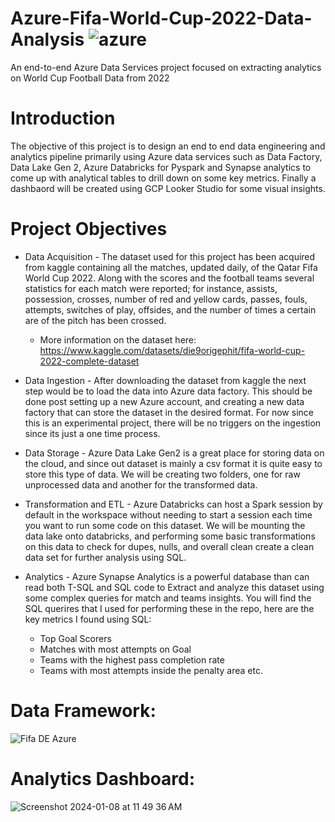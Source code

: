 # Azure-Fifa-World-Cup-2022-Data-Analysis ![azure](https://github.com/snehalsmalladi/Azure-Fifa-Data-Analysis/assets/75508260/73966de6-92d7-4e0c-8073-ff1f88c78d4a)

An end-to-end Azure Data Services project focused on extracting analytics on World Cup Football Data from 2022

# Introduction   
The objective of this project is to design an end to end data engineering and analytics pipeline primarily using Azure data services such as Data Factory, Data Lake Gen 2, Azure Databricks for Pyspark and Synapse analytics to come up with analytical tables to drill down on some key metrics. Finally a dashbaord will be created using GCP Looker Studio for some visual insights. 

# Project Objectives 
* Data Acquisition - The dataset used for this project has been acquired from kaggle containing all the matches, updated daily, of the Qatar Fifa World Cup 2022.
Along with the scores and the football teams several statistics for each match were reported; for instance, assists, possession, crosses, number of red and yellow cards, passes, fouls, attempts, switches of play, offsides, and the number of times a certain are of the pitch has been crossed.
  * More information on the dataset here: https://www.kaggle.com/datasets/die9origephit/fifa-world-cup-2022-complete-dataset
 
* Data Ingestion - After downloading the dataset from kaggle the next step would be to load the data into Azure data factory. This should be done post setting up a new Azure account, and creating a new data factory that can store the dataset in the desired format. For now since this is an experimental project, there will be no triggers on the ingestion since its just a one time process.

* Data Storage - Azure Data Lake Gen2 is a great place for storing data on the cloud, and since out dataset is mainly a csv format it is quite easy to store this type of data. We will be creating two folders, one for raw unprocessed data and another for the transformed data.

* Transformation and ETL - Azure Databricks can host a Spark session by default in the workspace without needing to start a session each time you want to run some code on this dataset. We will be mounting the data lake onto databricks, and performing some basic transformations on this data to check for dupes, nulls, and overall clean create a clean data set for further analysis using SQL.

* Analytics - Azure Synapse Analytics is a powerful database than can read both T-SQL and SQL code to Extract and analyze this dataset using some complex queries for match and teams insights. You will find the SQL querires that I used for performing these in the repo, here are the key metrics I found using SQL:
  * Top Goal Scorers
  * Matches with most attempts on Goal
  * Teams with the highest pass completion rate
  * Teams with most attempts inside the penalty area etc.
 
# Data Framework: 

![Fifa DE Azure](https://github.com/snehalsmalladi/Azure-Fifa-Data-Analysis/assets/75508260/8bd92683-2168-485d-b009-87060923b8ba)

# Analytics Dashboard: 

![Screenshot 2024-01-08 at 11 49 36 AM](https://github.com/snehalsmalladi/Azure-Fifa-Data-Analysis/assets/75508260/6dcc9b20-6d99-48f8-a762-d231049d9669)





